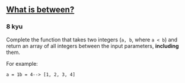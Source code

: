 <h2><a href=https://www.codewars.com/kata/55ecd718f46fba02e5000029/train/ruby target="_blank">What is between?</a></h2><h3>8 kyu</h3><p>Complete the function that takes two integers (<code>a, b</code>, where <code>a &lt; b</code>) and return an array of all integers between the input parameters, <strong>including</strong> them.</p><p>For example:</p><pre><code>a = 1b = 4--&gt; [1, 2, 3, 4]</code></pre>